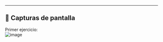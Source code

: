---
## 📸 Capturas de pantalla

Primer ejercicio:  
![image](https://github.com/user-attachments/assets/03975614-4bfd-42ac-ab73-8855e826f546)
